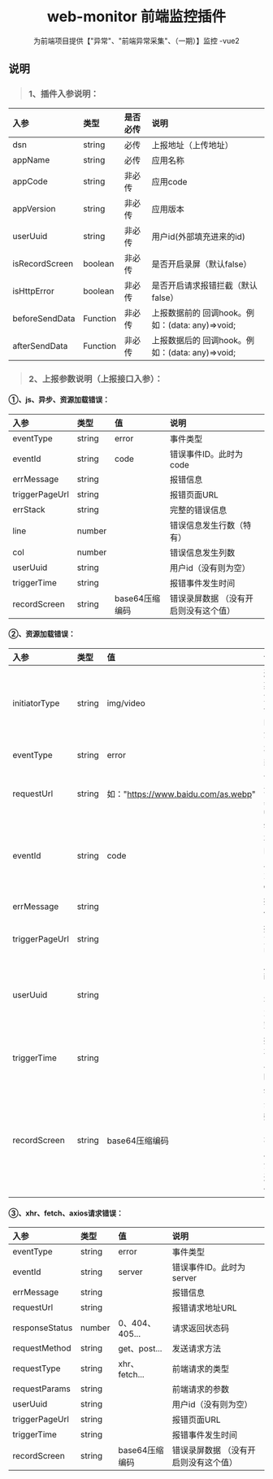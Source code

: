 <div align="center">
    <h1>web-monitor 前端监控插件</h1>
    <p>
    为前端项目提供【"异常"、"前端异常采集"、（一期）】监控 -vue2
   </p>
</div>


## 说明
>  ### 1、插件入参说明：


  | 入参           | 类型     | 是否必传 | 说明                                            |
  | :------------- | :------- | :------- | :---------------------------------------------- |
  | dsn            | string   | 必传     | 上报地址（上传地址）                            |
  | appName        | string   | 必传     | 应用名称                                        |
  | appCode        | string   | 非必传   | 应用code                                        |
  | appVersion     | string   | 非必传   | 应用版本                                        |
  | userUuid       | string   | 非必传   | 用户id(外部填充进来的id)                        |
  | isRecordScreen | boolean  | 非必传   | 是否开启录屏（默认false）                       |
  | isHttpError    | boolean  | 非必传   | 是否开启请求报错拦截（默认false）               |
  | beforeSendData | Function | 非必传   | 上报数据前的 回调hook。例如：(data: any)=>void; |
  | afterSendData  | Function | 非必传   | 上报数据后的 回调hook。例如：(data: any)=>void; |


  
> ### 2、上报参数说明（上报接口入参）：

 #### ①、js、异步、资源加载错误：
  
  | 入参           | 类型   | 值             | 说明                                  |
  | :------------- | :----- | :------------- | :------------------------------------ |
  | eventType      | string | error          | 事件类型                              |
  | eventId        | string | code           | 错误事件ID。此时为code                |
  | errMessage     | string |                | 报错信息                              |
  | triggerPageUrl | string |                | 报错页面URL                           |
  | errStack       | string |                | 完整的错误信息                        |
  | line           | number |                | 错误信息发生行数（特有）              |
  | col            | number |                | 错误信息发生列数                      |
  | userUuid       | string |                | 用户id（没有则为空）                  |
  | triggerTime    | string |                | 报错事件发生时间                      |
  | recordScreen   | string | base64压缩编码 | 错误录屏数据 （没有开启则没有这个值） |

  #### ②、资源加载错误：

  | 入参           | 类型   | 值                                  | 说明                                  |
  | :------------- | :----- | :---------------------------------- | :------------------------------------ |
  | initiatorType  | string | img/video                           | 通过某种方式请求的资源                |
  | eventType      | string | error                               | 事件类型                              |
  | requestUrl     | string | 如："https://www.baidu.com/as.webp" | 请求资源具体url                       |
  | eventId        | string | code                                | 错误事件ID。此时为code                |
  | errMessage     | string |                                     | 报错信息                              |
  | triggerPageUrl | string |                                     | 报错页面URL                           |
  | userUuid       | string |                                     | 用户id（没有则为空）                  |
  | triggerTime    | string |                                     | 报错事件发生时间                      |
  | recordScreen   | string | base64压缩编码                      | 错误录屏数据 （没有开启则没有这个值） |

  #### ③、xhr、fetch、axios请求错误：

  | 入参           | 类型   | 值             | 说明                                  |
  | :------------- | :----- | :------------- | :------------------------------------ |
  | eventType      | string | error          | 事件类型                              |
  | eventId        | string | server         | 错误事件ID。此时为server              |
  | errMessage     | string |                | 报错信息                              |
  | requestUrl     | string |                | 报错请求地址URL                       |
  | responseStatus | number | 0、404、405... | 请求返回状态码                        |
  | requestMethod  | string | get、post...   | 发送请求方法                          |
  | requestType    | string | xhr、fetch...  | 前端请求的类型                        |
  | requestParams  | string |                | 前端请求的参数                        |
  | userUuid       | string |                | 用户id（没有则为空）                  |
  | triggerPageUrl | string |                | 报错页面URL                           |
  | triggerTime    | string |                | 报错事件发生时间                      |
  | recordScreen   | string | base64压缩编码 | 错误录屏数据 （没有开启则没有这个值） |

